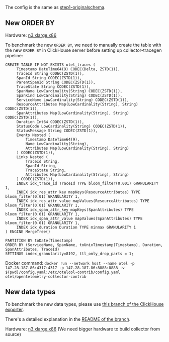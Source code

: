 The config is the same as [step1-originalschema](https://github.com/haanhvu/jaeger-clickhouse-benchmark/tree/main/setup/opentelemetry-collector/step1-originalschema).


## New ORDER BY

Hardware: [n3.xlarge.x86](https://deploy.equinix.com/product/servers/n3-xlarge/)

To benchmark the new `ORDER BY`, we need to manually create the table with the new `ORDER BY` in ClickHouse server before setting up collector-tracegen pipeline:
```
CREATE TABLE IF NOT EXISTS otel_traces (
     Timestamp DateTime64(9) CODEC(Delta, ZSTD(1)),
     TraceId String CODEC(ZSTD(1)),
     SpanId String CODEC(ZSTD(1)),
     ParentSpanId String CODEC(ZSTD(1)),
     TraceState String CODEC(ZSTD(1)),
     SpanName LowCardinality(String) CODEC(ZSTD(1)),
     SpanKind LowCardinality(String) CODEC(ZSTD(1)),
     ServiceName LowCardinality(String) CODEC(ZSTD(1)),
     ResourceAttributes Map(LowCardinality(String), String) CODEC(ZSTD(1)),
     SpanAttributes Map(LowCardinality(String), String) CODEC(ZSTD(1)),
     Duration Int64 CODEC(ZSTD(1)),
     StatusCode LowCardinality(String) CODEC(ZSTD(1)),
     StatusMessage String CODEC(ZSTD(1)),
     Events Nested (
         Timestamp DateTime64(9),
         Name LowCardinality(String),
         Attributes Map(LowCardinality(String), String)
     ) CODEC(ZSTD(1)),
     Links Nested (
         TraceId String,
         SpanId String,
         TraceState String,
         Attributes Map(LowCardinality(String), String)
     ) CODEC(ZSTD(1)),
     INDEX idx_trace_id TraceId TYPE bloom_filter(0.001) GRANULARITY 1,
     INDEX idx_res_attr_key mapKeys(ResourceAttributes) TYPE bloom_filter(0.01) GRANULARITY 1,
     INDEX idx_res_attr_value mapValues(ResourceAttributes) TYPE bloom_filter(0.01) GRANULARITY 1,
     INDEX idx_span_attr_key mapKeys(SpanAttributes) TYPE bloom_filter(0.01) GRANULARITY 1,
     INDEX idx_span_attr_value mapValues(SpanAttributes) TYPE bloom_filter(0.01) GRANULARITY 1,
     INDEX idx_duration Duration TYPE minmax GRANULARITY 1
) ENGINE MergeTree()

PARTITION BY toDate(Timestamp)
ORDER BY (ServiceName, SpanName, toUnixTimestamp(Timestamp), Duration, SpanAttributes, TraceId)
SETTINGS index_granularity=8192, ttl_only_drop_parts = 1;
```

Docker command: `docker run --network host --name otel -p 147.28.187.86:4317:4317 -p 147.28.187.86:8888:8888 -v $(pwd)/config.yaml:/etc/otelcol-contrib/config.yaml otel/opentelemetry-collector-contrib`


## New data types

To benchmark the new data types, please use [this branch of the ClickHouse exporter](https://github.com/haanhvu/opentelemetry-collector-contrib).

There's a detailed explanation in the [README of the branch](https://github.com/haanhvu/opentelemetry-collector-contrib/blob/newtypes/exporter/clickhouseexporter/README.md).

Hardware: [n3.xlarge.x86](https://deploy.equinix.com/product/servers/n3-xlarge/) (We need bigger hardware to build collector from source)
